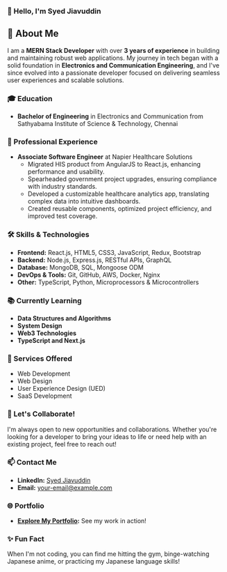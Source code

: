 ### 👋 Hello, I'm Syed Jiavuddin 

<!-- <img src="./paeqrn1p1qv81.jpg" alt="Profile Image" width="100" height="100" style="position: border-radius: 50%;"> -->

<!-- ![GitHub Profile Banner](./paeqrn1p1qv81.jpg) Optional: Add a banner image -->

## 🚀 About Me
I am a **MERN Stack Developer** with over **3 years of experience** in building and maintaining robust web applications. My journey in tech began with a solid foundation in **Electronics and Communication Engineering**, and I've since evolved into a passionate developer focused on delivering seamless user experiences and scalable solutions.

### 🎓 Education
- **Bachelor of Engineering** in Electronics and Communication from Sathyabama Institute of Science & Technology, Chennai

### 💼 Professional Experience
- **Associate Software Engineer** at Napier Healthcare Solutions  
  - Migrated HIS product from AngularJS to React.js, enhancing performance and usability.
  - Spearheaded government project upgrades, ensuring compliance with industry standards.
  - Developed a customizable healthcare analytics app, translating complex data into intuitive dashboards.
  - Created reusable components, optimized project efficiency, and improved test coverage.

### 🛠 Skills & Technologies
- **Frontend:** React.js, HTML5, CSS3, JavaScript, Redux, Bootstrap
- **Backend:** Node.js, Express.js, RESTful APIs, GraphQL
- **Database:** MongoDB, SQL, Mongoose ODM
- **DevOps & Tools:** Git, GitHub, AWS, Docker, Nginx
- **Other:** TypeScript, Python, Microprocessors & Microcontrollers

### 📚 Currently Learning
- **Data Structures and Algorithms**  
- **System Design**  
- **Web3 Technologies**  
- **TypeScript and Next.js**

### 🌟 Services Offered
- Web Development  
- Web Design  
- User Experience Design (UED)  
- SaaS Development
<!-- 
### 📈 Featured Projects
- **[Healthcare Analytics Dashboard](https://github.com/your-repo-link):** Customizable data dashboards for healthcare metrics.
- **[Business Acquisition Platform](https://github.com/your-repo-link):** Streamlined platform for buyers, sellers, and professionals.
-->

### 🤝 Let's Collaborate!
I'm always open to new opportunities and collaborations. Whether you're looking for a developer to bring your ideas to life or need help with an existing project, feel free to reach out!

### 📫 Contact Me
- **LinkedIn:** [Syed Jiavuddin](https://www.linkedin.com/in/jiavuddin-syed)
- **Email:** [your-email@example.com](mailto:syed.jiavuddin99@gmail.com)

### 🌐 Portfolio
- **[Explore My Portfolio](https://jiavuddin-syed.vercel.app/):** See my work in action!

### ✨ Fun Fact
When I'm not coding, you can find me hitting the gym, binge-watching Japanese anime, or practicing my Japanese language skills!
